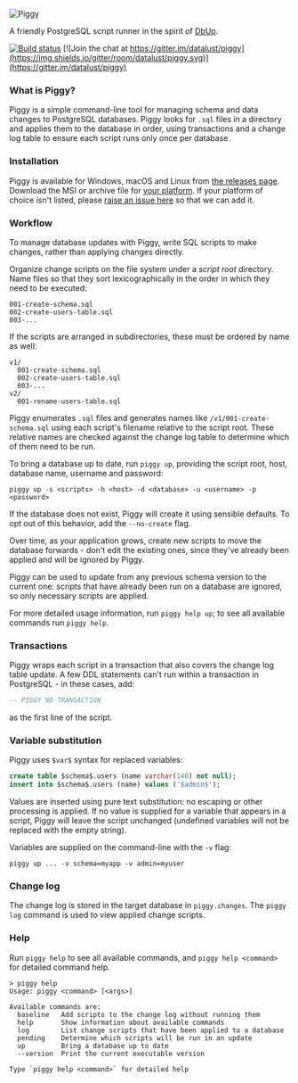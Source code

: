 ![Piggy](https://raw.githubusercontent.com/datalust/piggy/master/asset/Piggy-400px.png)

A friendly PostgreSQL script runner in the spirit of [DbUp](https://github.com/DbUp/DbUp).

[![Build status](https://ci.appveyor.com/api/projects/status/889gkdpvjbjuhkfg?svg=true)](https://ci.appveyor.com/project/datalust/piggy)  [![Join the chat at https://gitter.im/datalust/piggy](https://img.shields.io/gitter/room/datalust/piggy.svg)](https://gitter.im/datalust/piggy)

### What is Piggy?

Piggy is a simple command-line tool for managing schema and data changes to PostgreSQL databases. Piggy looks for `.sql` files in a directory and applies them to the database in order, using transactions and a change log table to ensure each script runs only once per database.

### Installation

Piggy is available for Windows, macOS and Linux from [the releases page](https://github.com/datalust/piggy/releases). Download the MSI or archive file for [your platform](https://docs.microsoft.com/en-us/dotnet/core/rid-catalog). If your platform of choice isn't listed, please [raise an issue here](https://github.com/datalust/piggy/issues) so that we can add it.

### Workflow

To manage database updates with Piggy, write SQL scripts to make changes, rather than applying changes directly.

Organize change scripts on the file system under a _script root_ directory. Name files so that they sort lexicographically in the order in which they need to be executed:

```
001-create-schema.sql
002-create-users-table.sql
003-...
```

If the scripts are arranged in subdirectories, these must be ordered by name as well:

```
v1/
  001-create-schema.sql
  002-create-users-table.sql
  003-...
v2/
  001-rename-users-table.sql
```

Piggy enumerates `.sql` files and generates names like `/v1/001-create-schema.sql` using each script's filename relative to the script root. These relative names are checked against the change log table to determine which of them need to be run.

To bring a database up to date, run `piggy up`, providing the script root, host, database name, username and password:

```
piggy up -s <scripts> -h <host> -d <database> -u <username> -p <password>
```

If the database does not exist, Piggy will create it using sensible defaults. To opt out of this behavior, add the `--no-create` flag.

Over time, as your application grows, create new scripts to move the database forwards - don't edit the existing ones, since they've already been applied and will be ignored by Piggy.

Piggy can be used to update from any previous schema version to the current one: scripts that have already been run on a database are ignored, so only necessary scripts are applied.

For more detailed usage information, run `piggy help up`; to see all available commands run `piggy help`.

### Transactions

Piggy wraps each script in a transaction that also covers the change log table update. A few DDL statements can't run within a transaction in PostgreSQL - in these cases, add:

```sql
-- PIGGY NO TRANSACTION
```

as the first line of the script.

### Variable substitution

Piggy uses `$var$` syntax for replaced variables:

```sql
create table $schema$.users (name varchar(140) not null);
insert into $schema$.users (name) values ('$admin$');
```

Values are inserted using pure text substitution: no escaping or other processing is applied. If no value is supplied for a variable that appears in a script, Piggy will leave the script unchanged (undefined variables will not be replaced with the empty string).

Variables are supplied on the command-line with the `-v` flag:

```
piggy up ... -v schema=myapp -v admin=myuser
```

### Change log

The change log is stored in the target database in `piggy.changes`. The `piggy log` command is used to view applied change scripts.

### Help

Run `piggy help` to see all available commands, and `piggy help <command>` for detailed command help.

```
> piggy help
Usage: piggy <command> [<args>]

Available commands are:
  baseline   Add scripts to the change log without running them
  help       Show information about available commands
  log        List change scripts that have been applied to a database
  pending    Determine which scripts will be run in an update
  up         Bring a database up to date
  --version  Print the current executable version

Type `piggy help <command>` for detailed help
```

